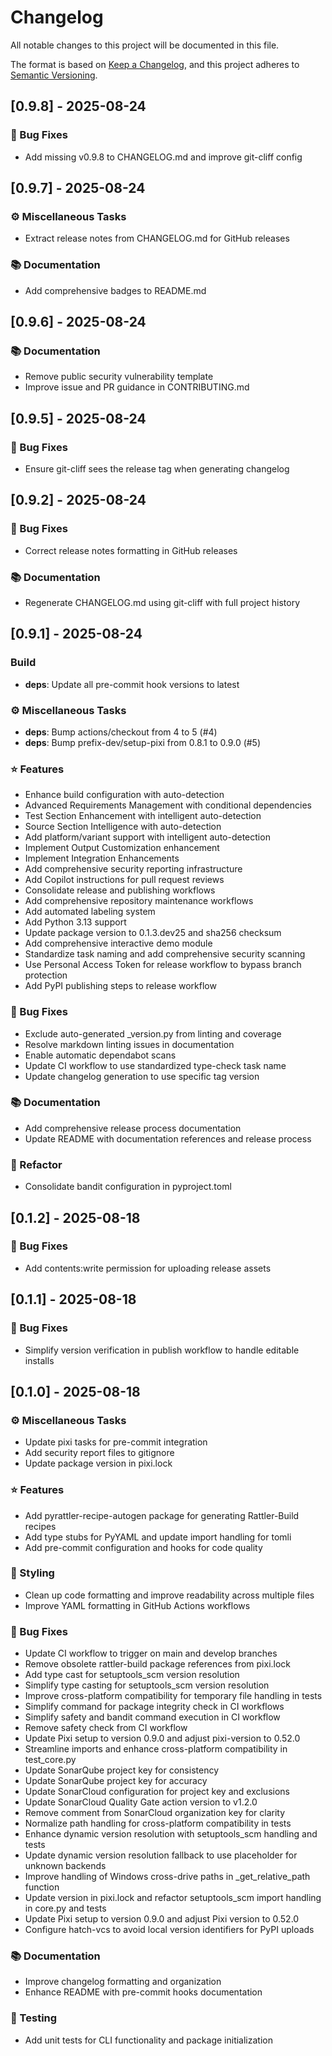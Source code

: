 # Changelog

All notable changes to this project will be documented in this file.

The format is based on [Keep a Changelog](https://keepachangelog.com/en/1.0.0/),
and this project adheres to [Semantic Versioning](https://semver.org/spec/v2.0.0.html).

## [0.9.8] - 2025-08-24

### 🐛 Bug Fixes

- Add missing v0.9.8 to CHANGELOG.md and improve git-cliff config

## [0.9.7] - 2025-08-24

### ⚙️ Miscellaneous Tasks

- Extract release notes from CHANGELOG.md for GitHub releases

### 📚 Documentation

- Add comprehensive badges to README.md

## [0.9.6] - 2025-08-24

### 📚 Documentation

- Remove public security vulnerability template
- Improve issue and PR guidance in CONTRIBUTING.md

## [0.9.5] - 2025-08-24

### 🐛 Bug Fixes

- Ensure git-cliff sees the release tag when generating changelog

## [0.9.2] - 2025-08-24

### 🐛 Bug Fixes

- Correct release notes formatting in GitHub releases

### 📚 Documentation

- Regenerate CHANGELOG.md using git-cliff with full project history

## [0.9.1] - 2025-08-24

### Build

- **deps**: Update all pre-commit hook versions to latest

### ⚙️ Miscellaneous Tasks

- **deps**: Bump actions/checkout from 4 to 5 (#4)
- **deps**: Bump prefix-dev/setup-pixi from 0.8.1 to 0.9.0 (#5)

### ⭐ Features

- Enhance build configuration with auto-detection
- Advanced Requirements Management with conditional dependencies
- Test Section Enhancement with intelligent auto-detection
- Source Section Intelligence with auto-detection
- Add platform/variant support with intelligent auto-detection
- Implement Output Customization enhancement
- Implement Integration Enhancements
- Add comprehensive security reporting infrastructure
- Add Copilot instructions for pull request reviews
- Consolidate release and publishing workflows
- Add comprehensive repository maintenance workflows
- Add automated labeling system
- Add Python 3.13 support
- Update package version to 0.1.3.dev25 and sha256 checksum
- Add comprehensive interactive demo module
- Standardize task naming and add comprehensive security scanning
- Use Personal Access Token for release workflow to bypass branch protection
- Add PyPI publishing steps to release workflow

### 🐛 Bug Fixes

- Exclude auto-generated _version.py from linting and coverage
- Resolve markdown linting issues in documentation
- Enable automatic dependabot scans
- Update CI workflow to use standardized type-check task name
- Update changelog generation to use specific tag version

### 📚 Documentation

- Add comprehensive release process documentation
- Update README with documentation references and release process

### 🚜 Refactor

- Consolidate bandit configuration in pyproject.toml

## [0.1.2] - 2025-08-18

### 🐛 Bug Fixes

- Add contents:write permission for uploading release assets

## [0.1.1] - 2025-08-18

### 🐛 Bug Fixes

- Simplify version verification in publish workflow to handle editable installs

## [0.1.0] - 2025-08-18

### ⚙️ Miscellaneous Tasks

- Update pixi tasks for pre-commit integration
- Add security report files to gitignore
- Update package version in pixi.lock

### ⭐ Features

- Add pyrattler-recipe-autogen package for generating Rattler-Build recipes
- Add type stubs for PyYAML and update import handling for tomli
- Add pre-commit configuration and hooks for code quality

### 🎨 Styling

- Clean up code formatting and improve readability across multiple files
- Improve YAML formatting in GitHub Actions workflows

### 🐛 Bug Fixes

- Update CI workflow to trigger on main and develop branches
- Remove obsolete rattler-build package references from pixi.lock
- Add type cast for setuptools_scm version resolution
- Simplify type casting for setuptools_scm version resolution
- Improve cross-platform compatibility for temporary file handling in tests
- Simplify command for package integrity check in CI workflows
- Simplify safety and bandit command execution in CI workflow
- Remove safety check from CI workflow
- Update Pixi setup to version 0.9.0 and adjust pixi-version to 0.52.0
- Streamline imports and enhance cross-platform compatibility in test_core.py
- Update SonarQube project key for consistency
- Update SonarQube project key for accuracy
- Update SonarCloud configuration for project key and exclusions
- Update SonarCloud Quality Gate action version to v1.2.0
- Remove comment from SonarCloud organization key for clarity
- Normalize path handling for cross-platform compatibility in tests
- Enhance dynamic version resolution with setuptools_scm handling and tests
- Update dynamic version resolution fallback to use placeholder for unknown backends
- Improve handling of Windows cross-drive paths in _get_relative_path function
- Update version in pixi.lock and refactor setuptools_scm import handling in core.py and tests
- Update Pixi setup to version 0.9.0 and adjust Pixi version to 0.52.0
- Configure hatch-vcs to avoid local version identifiers for PyPI uploads

### 📚 Documentation

- Improve changelog formatting and organization
- Enhance README with pre-commit hooks documentation

### 🧪 Testing

- Add unit tests for CLI functionality and package initialization

<!-- generated by git-cliff -->
